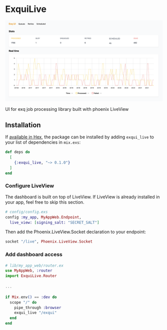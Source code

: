 # ExquiLive

<img src="https://github.com/StephaneRob/exqui-live/raw/main/guides/images/dashboard.png" alt="Exq UI">

UI for exq job processing library built with phoenix LiveView

## Installation

If [available in Hex](https://hex.pm/docs/publish), the package can be installed
by adding `exqui_live` to your list of dependencies in `mix.exs`:

```elixir
def deps do
  [
    {:exqui_live, "~> 0.1.0"}
  ]
end
```

### Configure LiveView

The dashboard is built on top of LiveView. If LiveView is already installed in your app, feel free to skip this section.

```elixir
# config/config.exs
config :my_app, MyAppWeb.Endpoint,
  live_view: [signing_salt: "SECRET_SALT"]
```

Then add the Phoenix.LiveView.Socket declaration to your endpoint:

```elixir
socket "/live", Phoenix.LiveView.Socket
```

### Add dashboard access

```elixir
# lib/my_app_web/router.ex
use MyAppWeb, :router
import ExquiLive.Router

...

if Mix.env() == :dev do
  scope "/" do
    pipe_through :browser
    exqui_live "/exqui"
  end
end
```
